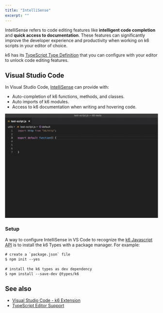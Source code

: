 ```yaml
---
title: "IntelliSense"
excerpt: ""
---
```


IntelliSense refers to code editing features like **intelligent code completion** and **quick access to documentation**. These features can significantly improve the developer experience and productivity when working on k6 scripts in your editor of choice.

k6 has its [TypeScript Type Definition](https://www.npmjs.com/package/@types/k6) that you can configure with your editor to unlock code editing features. 

## Visual Studio Code

In Visual Studio Code, [IntelliSense](https://code.visualstudio.com/docs/editor/intellisense) can provide with:

- Auto-completion of k6 functions, methods, and classes.
- Auto imports of k6 modules.
- Access to k6 documentation when writing and hovering code.

![](./images/typescript-demo.gif)

### Setup

A way to configure IntelliSense in VS Code to recognize the [k6 Javascript API](/javascript-api) is to install the k6 Types with a package manager. For example:

```shell
# create a `package.json` file
$ npm init --yes

# install the k6 types as dev dependency
$ npm install --save-dev @types/k6
```




## See also

- [Visual Studio Code - k6 Extension](https://marketplace.visualstudio.com/items?itemName=k6.k6)
- [TypeScript Editor Support](https://github.com/Microsoft/TypeScript/wiki/TypeScript-Editor-Support)